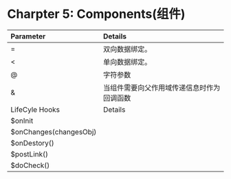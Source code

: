 # Charpter 5: Components\(组件\)

| Parameter | Details |
| :--- | :--- |
| = | 双向数据绑定。 |
| &lt; | 单向数据绑定。 |
| @ | 字符参数 |
| & | 当组件需要向父作用域传递信息时作为回调函数 |
| LifeCyle Hooks | Details |
| $onInit |  |
| $onChanges\(changesObj\) |  |
| $onDestory\(\) |  |
| $postLink\(\) |  |
| $doCheck\(\) |  |



